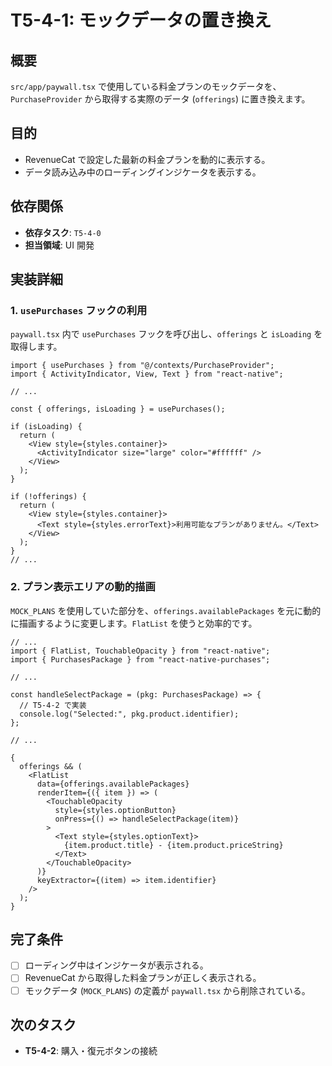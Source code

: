 # T5-4-1: モックデータの置き換え

## 概要

`src/app/paywall.tsx` で使用している料金プランのモックデータを、`PurchaseProvider` から取得する実際のデータ (`offerings`) に置き換えます。

## 目的

- RevenueCat で設定した最新の料金プランを動的に表示する。
- データ読み込み中のローディングインジケータを表示する。

## 依存関係

- **依存タスク**: `T5-4-0`
- **担当領域**: UI 開発

## 実装詳細

### 1. `usePurchases` フックの利用

`paywall.tsx` 内で `usePurchases` フックを呼び出し、`offerings` と `isLoading` を取得します。

```tsx
import { usePurchases } from "@/contexts/PurchaseProvider";
import { ActivityIndicator, View, Text } from "react-native";

// ...

const { offerings, isLoading } = usePurchases();

if (isLoading) {
  return (
    <View style={styles.container}>
      <ActivityIndicator size="large" color="#ffffff" />
    </View>
  );
}

if (!offerings) {
  return (
    <View style={styles.container}>
      <Text style={styles.errorText}>利用可能なプランがありません。</Text>
    </View>
  );
}
// ...
```

### 2. プラン表示エリアの動的描画

`MOCK_PLANS` を使用していた部分を、`offerings.availablePackages` を元に動的に描画するように変更します。`FlatList` を使うと効率的です。

```tsx
// ...
import { FlatList, TouchableOpacity } from "react-native";
import { PurchasesPackage } from "react-native-purchases";

// ...

const handleSelectPackage = (pkg: PurchasesPackage) => {
  // T5-4-2 で実装
  console.log("Selected:", pkg.product.identifier);
};

// ...

{
  offerings && (
    <FlatList
      data={offerings.availablePackages}
      renderItem={({ item }) => (
        <TouchableOpacity
          style={styles.optionButton}
          onPress={() => handleSelectPackage(item)}
        >
          <Text style={styles.optionText}>
            {item.product.title} - {item.product.priceString}
          </Text>
        </TouchableOpacity>
      )}
      keyExtractor={(item) => item.identifier}
    />
  );
}
```

## 完了条件

- [ ] ローディング中はインジケータが表示される。
- [ ] RevenueCat から取得した料金プランが正しく表示される。
- [ ] モックデータ (`MOCK_PLANS`) の定義が `paywall.tsx` から削除されている。

## 次のタスク

- **T5-4-2**: 購入・復元ボタンの接続
